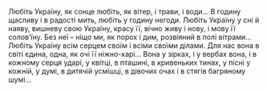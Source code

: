 Любіть Україну, як сонце любіть,
як вітер, і трави, і води…
В годину щасливу і в радості мить,
любіть у годину негоди.
Любіть Україну у сні й наяву,
вишневу свою Україну,
красу її, вічно живу і нову,
і мову її солов’їну.
Без неї – ніщо ми, як порох і дим,
розвіяний в полі вітрами…
Любіть Україну всім серцем своїм
і всіми своїми ділами.
Для нас вона в світі єдина, одна,
як очі її ніжно-карі…
Вона у зірках, і у вербах вона,
і в кожному серця ударі,
у квітці, в пташині, в кривеньких тинах,
у пісні у кожній, у думі,
в дитячій усмішці, в дівочих очах
і в стягів багряному шумі…
